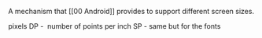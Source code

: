 A mechanism that [[00 Android]] provides to support different screen sizes.

pixels
DP -  number of points per inch
SP - same but for the fonts
